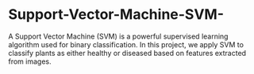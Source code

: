 # Support-Vector-Machine-SVM-
A Support Vector Machine (SVM) is a powerful supervised learning algorithm used for binary classification. In this project, we apply SVM to classify plants as either healthy or diseased based on features extracted from images.
